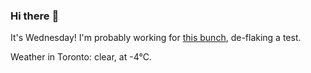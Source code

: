 ### Hi there :wave:

It's Wednesday! I'm probably working for [this bunch](https://github.com/kohofinancial), de-flaking a test.

Weather in Toronto: clear, at -4°C.

